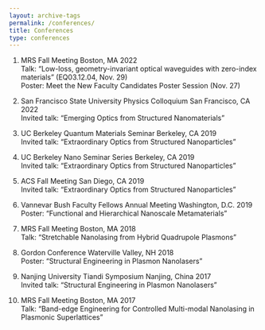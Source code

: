 ```yaml
---
layout: archive-tags
permalink: /conferences/
title: Conferences
type: conferences
---
```


1.   MRS Fall Meeting Boston, MA 2022  
Talk: “Low-loss, geometry-invariant optical waveguides with zero-index materials” (EQ03.12.04, Nov. 29)  
Poster: Meet the New Faculty Candidates Poster Session (Nov. 27)  

2.   San Francisco State University Physics Colloquium San Francisco, CA 2022  
Invited talk: “Emerging Optics from Structured Nanomaterials”  

3.   UC Berkeley Quantum Materials Seminar                                                            Berkeley, CA 2019  
Invited talk: “Extraordinary Optics from Structured Nanoparticles”  

4.   UC Berkeley Nano Seminar Series                                                                          Berkeley, CA 2019  
Invited talk: “Extraordinary Optics from Structured Nanoparticles”  

5.   ACS Fall Meeting                                                                                                      San Diego, CA 2019  
Invited talk: “Extraordinary Optics from Structured Nanoparticles”  

6.   Vannevar Bush Faculty Fellows Annual Meeting                                       Washington, D.C. 2019  
Poster: “Functional and Hierarchical Nanoscale Metamaterials”  

7.   MRS Fall Meeting                                                                                                         Boston, MA 2018  
Talk: “Stretchable Nanolasing from Hybrid Quadrupole Plasmons”  

8.   Gordon Conference                                                                                    Waterville Valley, NH 2018  
Poster: “Structural Engineering in Plasmon Nanolasers”  

9.   Nanjing University Tiandi Symposium                                                             Nanjing, China 2017  
Invited talk: “Structural Engineering in Plasmon Nanolasers”  

10. MRS Fall Meeting                                                                                                         Boston, MA 2017  
Talk: “Band-edge Engineering for Controlled Multi-modal Nanolasing in Plasmonic Superlattices”  



